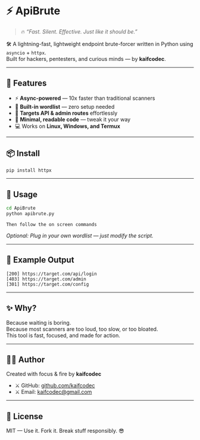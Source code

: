 # ⚡ ApiBrute

> 🔥 _“Fast. Silent. Effective. Just like it should be.”_  

🛠️ A lightning-fast, lightweight endpoint brute-forcer written in Python using `asyncio` + `httpx`.  
Built for hackers, pentesters, and curious minds — by **kaifcodec**.

---

## 🚀 Features

- ⚡ **Async-powered** — 10x faster than traditional scanners  
- 📂 **Built-in wordlist** — zero setup needed  
- 🎯 **Targets API & admin routes** effortlessly  
- 🧠 **Minimal, readable code** — tweak it your way  
- 💻 Works on **Linux, Windows, and Termux**

---

## 📦 Install

```bash
pip install httpx
```

---

## 🔧 Usage

```bash
cd ApiBrute
python apibrute.py 
```
`Then follow the on screen commands`

_Optional: Plug in your own wordlist — just modify the script._

---

## 🐍 Example Output

```
[200] https://target.com/api/login
[403] https://target.com/admin
[301] https://target.com/config
```

---

## ✨ Why?

Because waiting is boring.  
Because most scanners are too loud, too slow, or too bloated.  
This tool is fast, focused, and made for action.

---

## 👨‍💻 Author

Created with focus & fire by **kaifcodec**  
- ⚔️ GitHub: [github.com/kaifcodec](https://github.com/kaifcodec)
- ⚔️ Email: kaifcodec@gmail.com
---

## 📜 License

MIT — Use it. Fork it. Break stuff responsibly. 😎
